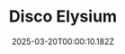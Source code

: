 ---
title: "Disco Elysium"
id: 632470
date: 2025-03-20T00:00:10.182Z
link: games/steam/recent/disco-elysium
image: http://media.steampowered.com/steamcommunity/public/images/apps/632470/b681544caa931c7c1a6788e6e3e33cb42892d17c.jpg
playtime_2weeks: 8
playtime_forever: 8
playtime_windows_forever: 0
playtime_mac_forever: 0
playtime_linux_forever: 8
playtime_deck_forever: 8
---